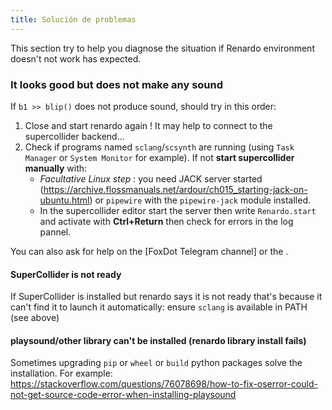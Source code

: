 ```yaml
---
title: Solución de problemas
---
```


This section try to help you diagnose the situation if Renardo environment doesn't not work has expected.

### It looks good but does not make any sound

If `b1 >> blip()` does not produce sound, should try in this order:

1. Close and start renardo again ! It may help to connect to the supercollider backend...
1. Check if programs named `sclang`/`scsynth` are running (using `Task Manager` or `System Monitor` for example). If not **start supercollider manually** with:
    - _Facultative Linux step_ : you need JACK server started (https://archive.flossmanuals.net/ardour/ch015_starting-jack-on-ubuntu.html) or `pipewire` with the `pipewire-jack` module installed.
    - In the supercollider editor start the server then write `Renardo.start` and activate with **Ctrl+Return** then check for errors in the log pannel.

You can also ask for help on the [FoxDot Telegram channel] or the .

#### SuperCollider is not ready

If SuperCollider is installed but renardo says it is not ready that's because it can't find it to launch it automatically: ensure `sclang` is available in PATH (see above)

#### playsound/other library can't be installed (renardo library install fails)

Sometimes upgrading `pip` or `wheel` or `build` python packages solve the installation. For example: https://stackoverflow.com/questions/76078698/how-to-fix-oserror-could-not-get-source-code-error-when-installing-playsound